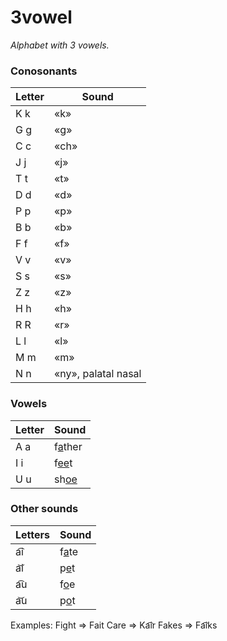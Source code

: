 # 3vowel
*Alphabet with 3 vowels.*
### Conosonants
| Letter | Sound |
| --- | --- |
| K k | «k» |
| G g | «g» |
| C c | «ch» |
| J j | «j» |
| T t | «t» |
| D d | «d» |
| P p | «p» |
| B b | «b» |
| F f | «f» |
| V v | «v» |
| S s | «s» |
| Z z | «z» |
| H h | «h» |
| R R | «r» |
| L l | «l» |
| M m | «m» |
| N n | «ny», palatal nasal |

### Vowels
| Letter | Sound |
| --- | --- |
| A a | f<ins>a</ins>ther |
| I i | f<ins>ee</ins>t |
| U u | sh<ins>oe</ins> |

### Other sounds
| Letters | Sound |
| --- | --- |
| a&#x0361;i | f<ins>a</ins>te |
| a&#x035D;i | p<ins>e</ins>t |
| a&#x0361;u | f<ins>o</ins>e |
| a&#x035D;u | p<ins>o</ins>t |

Examples:
Fight => Fait
Care => Ka&#x0361;ir
Fakes => Fa&#x0361;iks
